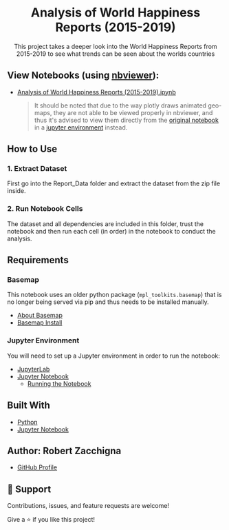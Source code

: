<h1 align="center">Analysis of World Happiness Reports (2015-2019)</h1>

<p align="center">This project takes a deeper look into the World Happiness Reports from 
2015-2019 to see what trends can be seen about the worlds countries</p>


## View Notebooks (using [nbviewer](https://nbviewer.jupyter.org/faq#what-is-nbviewer)):
* [Analysis of World Happiness Reports (2015-2019).ipynb](https://nbviewer.jupyter.org/github/Robert-Zacchigna/Portfolio/blob/main/Analysis%20of%20World%20Happiness%20Reports%20%282015-2019%29/Analysis%20of%20World%20Happiness%20Reports%20%282015-2019%29.ipynb)

  > It should be noted that due to the way plotly draws animated geo-maps, they are not able to be viewed properly 
  > in nbviewer, and thus it's advised to view them directly from the [original notebook](https://github.com/Robert-Zacchigna/Portfolio/blob/main/Analysis%20of%20World%20Happiness%20Reports%20(2015-2019)/Analysis%20of%20World%20Happiness%20Reports%20(2015-2019).ipynb) 
  > in a [jupyter environment](https://github.com/Robert-Zacchigna/Portfolio/tree/main/Analysis%20of%20World%20Happiness%20Reports%20(2015-2019)#jupyter-environment) instead.

## How to Use

### 1. Extract Dataset

First go into the Report_Data folder and extract the dataset from the zip file inside.

### 2. Run Notebook Cells

The dataset and all dependencies are included in this folder, trust the notebook 
and then run each cell (in order) in the notebook to conduct the analysis.


## Requirements

### Basemap

This notebook uses an older python package (`mpl_toolkits.basemap`) that is no longer being served via pip and thus 
needs to be installed manually.

* [About Basemap](https://matplotlib.org/basemap/users/intro.html)
* [Basemap Install](https://matplotlib.org/basemap/users/installing.html)

### Jupyter Environment

You will need to set up a Jupyter environment in order to run the notebook:

* [JupyterLab](https://jupyterlab.readthedocs.io/en/stable/getting_started/installation.html#pip)
* [Jupyter Notebook](https://jupyter.readthedocs.io/en/latest/install/notebook-classic.html#alternative-for-experienced-python-users-installing-jupyter-with-pip)
    * [Running the Notebook](https://jupyter.readthedocs.io/en/latest/running.html#running)


## Built With

- [Python](https://www.python.org/downloads/)
- [Jupyter Notebook](https://jupyter.org/)


## Author: **Robert Zacchigna**

- [GitHub Profile](https://github.com/Robert-Zacchigna "Robert Zacchigna")

## 🤝 Support

Contributions, issues, and feature requests are welcome!

Give a ⭐ if you like this project!